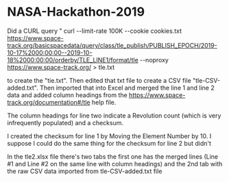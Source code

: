 # NASA-Hackathon-2019

Did a CURL query " curl --limit-rate 100K --cookie cookies.txt https://www.space-track.org/basicspacedata/query/class/tle_publish/PUBLISH_EPOCH/2019-10-17%2000:00:00--2019-10-18%2000:00:00/orderby/TLE_LINE1/format/tle --noproxy https://www.space-track.org/ > tle.txt

to create the "tie.txt". Then edited that txt file to create a CSV file "tle-CSV-added.txt". Then imported that into Excel and merged the line 1 and line 2 data and added column headings from the https://www.space-track.org/documentation#/tle help file. 

The column headings for line two indicate a Revolution count (which is very infrequently populated) and a checksum. 

I created the checksum for line 1 by Moving the Element Number by 10. I suppose I could do the same thing for the checksum for line 2 but didn't

In the tle2.xlsx file there's two tabs the first one has the merged lines (Line #1 and Line #2 on the same line with column headings) and the 2nd tab with the raw CSV data imported from tle-CSV-added.txt file
